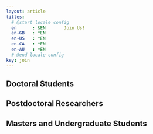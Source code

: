 ```yaml
---
layout: article
titles:
  # @start locale config
  en      : &EN       Join Us!
  en-GB   : *EN
  en-US   : *EN
  en-CA   : *EN
  en-AU   : *EN
  # @end locale config
key: join
---
```


## Doctoral Students

## Postdoctoral Researchers

## Masters and Undergraduate Students